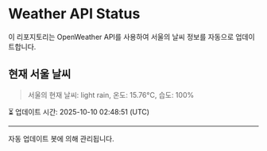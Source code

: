 
# Weather API Status

이 리포지토리는 OpenWeather API를 사용하여 서울의 날씨 정보를 자동으로 업데이트합니다.

## 현재 서울 날씨
> 서울의 현재 날씨: light rain, 온도: 15.76°C, 습도: 100%

⏳ 업데이트 시간: 2025-10-10 02:48:51 (UTC)

---
자동 업데이트 봇에 의해 관리됩니다.
